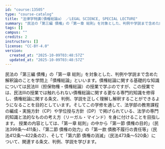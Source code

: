 ```yaml
---
id: "course:13505"
type: "course-catalog"
title: "法律学特講(債権総論a） ／LEGAL SCIENCE, SPECIAL LECTURE"
summary: "民法の「第三編 債権」の「第一章 総則」を対象とした、判例や学説まで含めた解釈論のことを学問上「債権総論」といいます。債権総論に関する基礎的な知識については民法Ⅲ（担保物権・債権総論）の授業で学ぶのですが、この授業では、民法Ⅲの授業では触れ…"
tags: []
campus: ""
credits: 2
instructors: []
license: "CC-BY-4.0"
version:
  created_at: "2025-10-09T03:48:57Z"
  updated_at: "2025-10-09T03:48:57Z"
---
```

民法の「第三編 債権」の「第一章 総則」を対象とした、判例や学説まで含めた解釈論のことを学問上「債権総論」といいます。債権総論に関する基礎的な知識については民法Ⅲ（担保物権・債権総論）の授業で学ぶのですが、この授業では、民法Ⅲの授業では触れられない債権総論に関する更なる専門的知識を修得し、債権総論に関する条文、判例、学説を正しく理解し解釈することができるようになることを目的としています。そしてこの学修を通して、法学部の教育課程の編成・実施方針（CP）や学位授与方針（DP）で掲げられている、法学の専門的知識と法的なものの考え方（リーガル・マインド）を身に付けることを目指します。 授業の内容としては、「第一章 総則」の中から「第一節 債権の目的」（民法399条～411条）、「第二節 債権の効力」の「第一款 債務不履行の責任等」（民法412条～422条の2）、そして「第六節 債権の消滅」（民法473条～520条）について、関連する条文、判例、学説を学びます。
